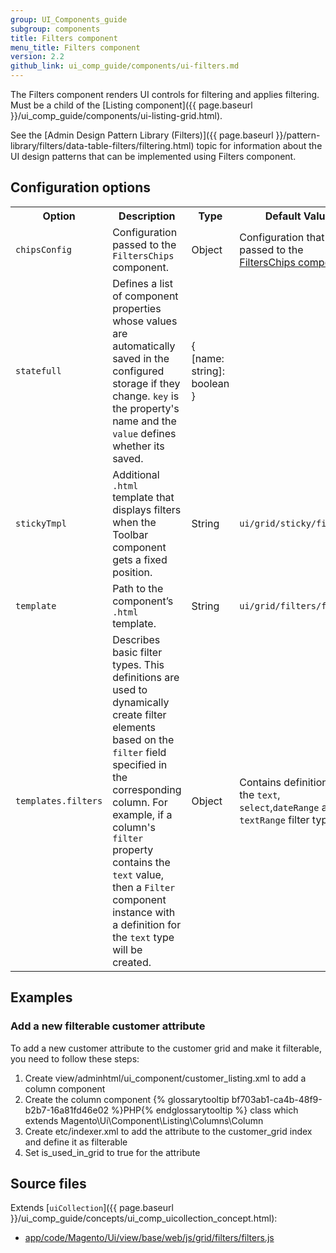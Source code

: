 ```yaml
---
group: UI_Components_guide
subgroup: components
title: Filters component
menu_title: Filters component
version: 2.2
github_link: ui_comp_guide/components/ui-filters.md
---
```


The Filters component renders UI controls for filtering and applies filtering. Must be a child of the [Listing component]({{ page.baseurl }}/ui_comp_guide/components/ui-listing-grid.html).

See the [Admin Design Pattern Library (Filters)]({{ page.baseurl }}/pattern-library/filters/data-table-filters/filtering.html) topic for information about the UI design patterns that can be implemented using Filters component.

## Configuration options

<table>
  <tr>
    <th>Option</th>
    <th>Description</th>
    <th>Type</th>
    <th>Default Value</th>
  </tr>
  <tr>
    <td><code>chipsConfig</code></td>
    <td>Configuration passed to the <code>FiltersChips</code> component.</td>
    <td>Object</td>
    <td>Configuration that is passed to the <a href="{{ page.baseurl }}/ui_comp_guide/components/ui-filterschips.html">FiltersChips component</a>.</td>
  </tr>
  <tr>
    <td><code>statefull</code></td>
    <td>Defines a list of component properties whose values are automatically saved in the configured storage if they change. <code>key</code> is the property's name and the <code>value</code> defines whether its saved.</td>
    <td>{<br>[name: string]: boolean<br>}</td>
    <td></td>
  </tr>
  <tr>
    <td><code>stickyTmpl</code></td>
    <td>Additional <code>.html</code> template that displays filters when the Toolbar component gets a fixed position.</td>
    <td>String</td>
    <td><code>ui/grid/sticky/filters</code></td>
  </tr>
  <tr>
    <td><code>template</code></td>
    <td>Path to the component’s <code>.html</code> template.</td>
    <td>String</td>
    <td><code>ui/grid/filters/filters</code></td>
  </tr>
  <tr>
    <td><code>templates.filters</code></td>
    <td>Describes basic filter types. This definitions are used to dynamically create filter elements based on the <code>filter</code> field specified in the corresponding column. For example, if a column's <code>filter</code> property contains the <code>text</code> value, then a <code>Filter</code> component instance with a definition for the <code>text</code> type will be created.</td>
    <td>Object</td>
    <td>Contains definitions of the <code>text</code>, <code>select</code>,<code>dateRange</code> and <code>textRange</code> filter types.</td>
  </tr>
</table>

## Examples

### Add a new filterable customer attribute

To add a new customer attribute to the customer grid and make it filterable, you need to follow these steps:

1. Сreate view/adminhtml/ui_component/customer_listing.xml to add a column component
2. Сreate the column component {% glossarytooltip bf703ab1-ca4b-48f9-b2b7-16a81fd46e02 %}PHP{% endglossarytooltip %} class which extends Magento\Ui\Component\Listing\Columns\Column
3. Сreate etc/indexer.xml to add the attribute to the customer_grid index and define it as filterable
4. Set is_used_in_grid to true for the attribute

## Source files

Extends [`uiCollection`]({{ page.baseurl }}/ui_comp_guide/concepts/ui_comp_uicollection_concept.html):

- [app/code/Magento/Ui/view/base/web/js/grid/filters/filters.js](https://github.com/magento/magento2ce/blob/2.2/app/code/Magento/Ui/view/base/web/js/grid/filters/filters.js)

